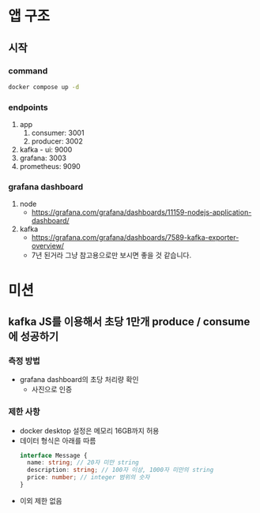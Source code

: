 # 앱 구조

## 시작

### command

```bash
docker compose up -d
```

### endpoints

1. app
   1. consumer: 3001
   1. producer: 3002
1. kafka - ui: 9000
1. grafana: 3003
1. prometheus: 9090

### grafana dashboard

1. node
   - https://grafana.com/grafana/dashboards/11159-nodejs-application-dashboard/
1. kafka
   - https://grafana.com/grafana/dashboards/7589-kafka-exporter-overview/
   - 7년 된거라 그냥 참고용으로만 보시면 좋을 것 같습니다.

# 미션

## kafka JS를 이용해서 초당 1만개 produce / consume에 성공하기

### 측정 방법

- grafana dashboard의 초당 처리량 확인
  - 사진으로 인증

### 제한 사항

- docker desktop 설정은 메모리 16GB까지 허용
- 데이터 형식은 아래를 따름
  ```typescript
  interface Message {
    name: string; // 20자 미만 string
    description: string; // 100자 이상, 1000자 미만의 string
    price: number; // integer 범위의 숫자
  }
  ```
- 이외 제한 없음
